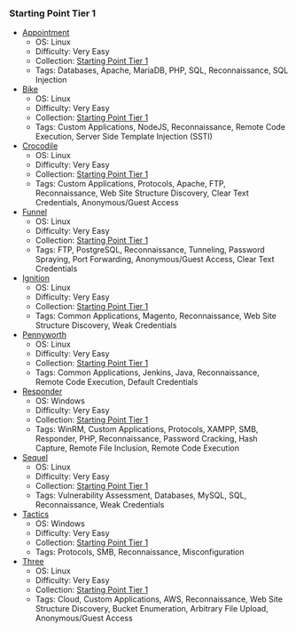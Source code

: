 ### Starting Point Tier 1

- [Appointment](Appointment/)
    - OS: Linux
    - Difficulty: Very Easy
    - Collection: [Starting Point Tier 1](/StartingPoint/Tier1/)
    - Tags: Databases, Apache, MariaDB, PHP, SQL, Reconnaissance, SQL Injection
- [Bike](Bike/)
    - OS: Linux
    - Difficulty: Very Easy
    - Collection: [Starting Point Tier 1](/StartingPoint/Tier1/)
    - Tags: Custom Applications, NodeJS, Reconnaissance, Remote Code Execution, Server Side Template Injection (SSTI)
- [Crocodile](Crocodile/)
    - OS: Linux
    - Difficulty: Very Easy
    - Collection: [Starting Point Tier 1](/StartingPoint/Tier1/)
    - Tags: Custom Applications, Protocols, Apache, FTP, Reconnaissance, Web Site Structure Discovery, Clear Text Credentials, Anonymous/Guest Access
- [Funnel](Funnel/)
    - OS: Linux
    - Difficulty: Very Easy
    - Collection: [Starting Point Tier 1](/StartingPoint/Tier1/)
    - Tags: FTP, PostgreSQL, Reconnaissance, Tunneling, Password Spraying, Port Forwarding, Anonymous/Guest Access, Clear Text Credentials
- [Ignition](Ignition/)
    - OS: Linux
    - Difficulty: Very Easy
    - Collection: [Starting Point Tier 1](/StartingPoint/Tier1/)
    - Tags: Common Applications, Magento, Reconnaissance, Web Site Structure Discovery, Weak Credentials
- [Pennyworth](Pennyworth/)
    - OS: Linux
    - Difficulty: Very Easy
    - Collection: [Starting Point Tier 1](/StartingPoint/Tier1/)
    - Tags: Common Applications, Jenkins, Java, Reconnaissance, Remote Code Execution, Default Credentials
- [Responder](Responder/)
    - OS: Windows
    - Difficulty: Very Easy
    - Collection: [Starting Point Tier 1](/StartingPoint/Tier1/)
    - Tags: WinRM, Custom Applications, Protocols, XAMPP, SMB, Responder, PHP, Reconnaissance, Password Cracking, Hash Capture, Remote File Inclusion, Remote Code Execution
- [Sequel](Sequel/)
    - OS: Linux
    - Difficulty: Very Easy
    - Collection: [Starting Point Tier 1](/StartingPoint/Tier1/)
    - Tags: Vulnerability Assessment, Databases, MySQL, SQL, Reconnaissance, Weak Credentials
- [Tactics](Tactics/)
    - OS: Windows
    - Difficulty: Very Easy
    - Collection: [Starting Point Tier 1](/StartingPoint/Tier1/)
    - Tags: Protocols, SMB, Reconnaissance, Misconfiguration
- [Three](Three/)
    - OS: Linux
    - Difficulty: Very Easy
    - Collection: [Starting Point Tier 1](/StartingPoint/Tier1/)
    - Tags: Cloud, Custom Applications, AWS, Reconnaissance, Web Site Structure Discovery, Bucket Enumeration, Arbitrary File Upload, Anonymous/Guest Access